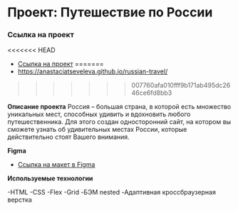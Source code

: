 # Проект: Путешествие по России

### Ссылка на проект 
<<<<<<< HEAD
* [Ссылка на проект](https://anastaciatseveleva.github.io/russian-travel/)
=======
*  https://anastaciatseveleva.github.io/russian-travel/
>>>>>>> 007760afa010fff9b171ab495dc2646ce6fd8bb3

**Описание проекта**
Россия – большая страна, в которой есть множество уникальных мест, способных удивить и вдохновить любого путешественника. Для этого создан односторонний сайт, на котором вы сможете узнать об удивительных местах России, которые действительно стоят Вашего внимания.

**Figma**

* [Ссылка на макет в Figma](https://www.figma.com/file/5S2WSbEFL6awjVWJ0NWL8Q/Sprint-3_-Russia-_-desktop-mobile?node-id=28503%3A0)

**Используемые технологии**

-HTML
-CSS
-Flex
-Grid
-БЭМ nested
-Адаптивная кроссбраузерная верстка
